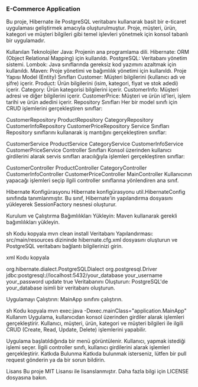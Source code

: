 ### E-Commerce Application
Bu proje, Hibernate ile PostgreSQL veritabanı kullanarak basit bir e-ticaret uygulaması geliştirmek amacıyla oluşturulmuştur. Proje, müşteri, ürün, kategori ve müşteri bilgileri gibi temel işlevleri yönetmek için konsol tabanlı bir uygulamadır.

Kullanılan Teknolojiler
Java: Projenin ana programlama dili.
Hibernate: ORM (Object Relational Mapping) için kullanıldı.
PostgreSQL: Veritabanı yönetim sistemi.
Lombok: Java sınıflarında gereksiz kod yazımını azaltmak için kullanıldı.
Maven: Proje yönetimi ve bağımlılık yönetimi için kullanıldı.
Proje Yapısı
Model (Entity) Sınıfları
Customer: Müşteri bilgilerini (kullanıcı adı ve şifre) içerir.
Product: Ürün bilgilerini (isim, kategori, fiyat ve stok adedi) içerir.
Category: Ürün kategorisi bilgilerini içerir.
CustomerInfo: Müşteri adresi ve diğer bilgilerini içerir.
CustomerPrice: Müşteri ve ürün id'leri, işlem tarihi ve ürün adedini içerir.
Repository Sınıfları
Her bir model sınıfı için CRUD işlemlerini gerçekleştiren sınıflar:

CustomerRepository
ProductRepository
CategoryRepository
CustomerInfoRepository
CustomerPriceRepository
Service Sınıfları
Repository sınıflarını kullanarak iş mantığını gerçekleştiren sınıflar:

CustomerService
ProductService
CategoryService
CustomerInfoService
CustomerPriceService
Controller Sınıfları
Konsol üzerinden kullanıcı girdilerini alarak servis sınıfları aracılığıyla işlemleri gerçekleştiren sınıflar:

CustomerController
ProductController
CategoryController
CustomerInfoController
CustomerPriceController
MainController
Kullanıcının yapacağı işlemleri seçip ilgili controller sınıflarına yönlendiren ana sınıf.

Hibernate Konfigürasyonu
Hibernate konfigürasyonu util.HibernateConfig sınıfında tanımlanmıştır. Bu sınıf, Hibernate'in yapılandırma dosyasını yükleyerek SessionFactory nesnesi oluşturur.

Kurulum ve Çalıştırma
Bağımlılıkları Yükleyin: Maven kullanarak gerekli bağımlılıkları yükleyin.

sh
Kodu kopyala
mvn clean install
Veritabanı Yapılandırması: src/main/resources dizininde hibernate.cfg.xml dosyasını oluşturun ve PostgreSQL veritabanı bağlantı bilgilerinizi girin.

xml
Kodu kopyala
<?xml version="1.0" encoding="UTF-8"?>
<!DOCTYPE hibernate-configuration PUBLIC "-//Hibernate/Hibernate Configuration DTD 3.0//EN" "http://hibernate.sourceforge.net/hibernate-configuration-3.0.dtd">
<hibernate-configuration>
    <session-factory>
        <property name="hibernate.dialect">org.hibernate.dialect.PostgreSQLDialect</property>
        <property name="hibernate.connection.driver_class">org.postgresql.Driver</property>
        <property name="hibernate.connection.url">jdbc:postgresql://localhost:5432/your_database</property>
        <property name="hibernate.connection.username">your_username</property>
        <property name="hibernate.connection.password">your_password</property>
        <property name="hibernate.hbm2ddl.auto">update</property>
        <property name="hibernate.show_sql">true</property>
    </session-factory>
</hibernate-configuration>
Veritabanını Oluşturun: PostgreSQL'de your_database isimli bir veritabanı oluşturun.

Uygulamayı Çalıştırın: MainApp sınıfını çalıştırın.

sh
Kodu kopyala
mvn exec:java -Dexec.mainClass="application.MainApp"
Kullanım
Uygulama, kullanıcıdan konsol üzerinden girdiler alarak işlemleri gerçekleştirir. Kullanıcı, müşteri, ürün, kategori ve müşteri bilgileri ile ilgili CRUD (Create, Read, Update, Delete) işlemlerini yapabilir.

Uygulama başlatıldığında bir menü görüntülenir.
Kullanıcı, yapmak istediği işlemi seçer.
İlgili controller sınıfı, kullanıcı girdilerini alarak işlemleri gerçekleştirir.
Katkıda Bulunma
Katkıda bulunmak isterseniz, lütfen bir pull request gönderin ya da bir sorun bildirin.

Lisans
Bu proje MIT Lisansı ile lisanslanmıştır. Daha fazla bilgi için LICENSE dosyasına bakın.
